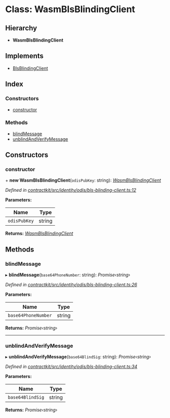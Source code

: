 # Class: WasmBlsBlindingClient

## Hierarchy

* **WasmBlsBlindingClient**

## Implements

* [BlsBlindingClient](../interfaces/_identity_odis_bls_blinding_client_.blsblindingclient.md)

## Index

### Constructors

* [constructor](_identity_odis_bls_blinding_client_.wasmblsblindingclient.md#constructor)

### Methods

* [blindMessage](_identity_odis_bls_blinding_client_.wasmblsblindingclient.md#blindmessage)
* [unblindAndVerifyMessage](_identity_odis_bls_blinding_client_.wasmblsblindingclient.md#unblindandverifymessage)

## Constructors

###  constructor

\+ **new WasmBlsBlindingClient**(`odisPubKey`: string): *[WasmBlsBlindingClient](_identity_odis_bls_blinding_client_.wasmblsblindingclient.md)*

*Defined in [contractkit/src/identity/odis/bls-blinding-client.ts:12](https://github.com/celo-org/celo-monorepo/blob/master/packages/contractkit/src/identity/odis/bls-blinding-client.ts#L12)*

**Parameters:**

Name | Type |
------ | ------ |
`odisPubKey` | string |

**Returns:** *[WasmBlsBlindingClient](_identity_odis_bls_blinding_client_.wasmblsblindingclient.md)*

## Methods

###  blindMessage

▸ **blindMessage**(`base64PhoneNumber`: string): *Promise‹string›*

*Defined in [contractkit/src/identity/odis/bls-blinding-client.ts:26](https://github.com/celo-org/celo-monorepo/blob/master/packages/contractkit/src/identity/odis/bls-blinding-client.ts#L26)*

**Parameters:**

Name | Type |
------ | ------ |
`base64PhoneNumber` | string |

**Returns:** *Promise‹string›*

___

###  unblindAndVerifyMessage

▸ **unblindAndVerifyMessage**(`base64BlindSig`: string): *Promise‹string›*

*Defined in [contractkit/src/identity/odis/bls-blinding-client.ts:34](https://github.com/celo-org/celo-monorepo/blob/master/packages/contractkit/src/identity/odis/bls-blinding-client.ts#L34)*

**Parameters:**

Name | Type |
------ | ------ |
`base64BlindSig` | string |

**Returns:** *Promise‹string›*
